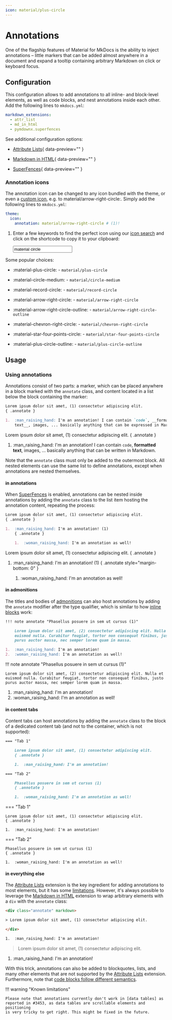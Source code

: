 ```yaml
---
icon: material/plus-circle
---
```


# Annotations

One of the flagship features of Material for MkDocs is the ability to inject
annotations – little markers that can be added almost anywhere in a document
and expand a tooltip containing arbitrary Markdown on click or keyboard focus.

## Configuration

This configuration allows to add annotations to all inline- and block-level
elements, as well as code blocks, and nest annotations inside each other. Add
the following lines to `mkdocs.yml`:

``` yaml
markdown_extensions:
  - attr_list
  - md_in_html
  - pymdownx.superfences
```

See additional configuration options:

- [Attribute Lists]{ data-preview="" }
- [Markdown in HTML]{ data-preview="" }
- [SuperFences]{ data-preview="" }

  [Attribute Lists]: ../setup/extensions/python-markdown.md#attribute-lists
  [Markdown in HTML]: ../setup/extensions/python-markdown.md#markdown-in-html
  [SuperFences]: ../setup/extensions/python-markdown-extensions.md#superfences

### Annotation icons

<!-- md:version 9.2.0 -->

The annotation icon can be changed to any icon bundled with the theme, or even
a [custom icon], e.g. to material/arrow-right-circle:. Simply add the following
lines to `mkdocs.yml`:

``` yaml
theme:
  icon:
    annotation: material/arrow-right-circle # (1)!
```

1.  Enter a few keywords to find the perfect icon using our [icon search] and
    click on the shortcode to copy it to your clipboard:

    <div class="mdx-iconsearch" data-mdx-component="iconsearch">
      <input class="md-input md-input--stretch mdx-iconsearch__input" placeholder="Search icon" data-mdx-component="iconsearch-query" value="material circle" />
      <div class="mdx-iconsearch-result" data-mdx-component="iconsearch-result" data-mdx-mode="file">
        <div class="mdx-iconsearch-result__meta"></div>
        <ol class="mdx-iconsearch-result__list"></ol>
      </div>
    </div>

Some popular choices:

- :material-plus-circle: - `material/plus-circle`
- :material-circle-medium: - `material/circle-medium`
- :material-record-circle: - `material/record-circle`
- :material-arrow-right-circle: - `material/arrow-right-circle`
- :material-arrow-right-circle-outline: - `material/arrow-right-circle-outline`
- :material-chevron-right-circle: - `material/chevron-right-circle`
- :material-star-four-points-circle: - `material/star-four-points-circle`
- :material-plus-circle-outline: - `material/plus-circle-outline`

  [custom icon]: ../setup/changing-the-logo-and-icons.md#additional-icons
  [icon search]: icons-emojis.md#search

## Usage

### Using annotations

<!-- md:version 9.2.0 -->
<!-- md:flag experimental -->

Annotations consist of two parts: a marker, which can be placed anywhere in
a block marked with the `annotate` class, and content located in a list below
the block containing the marker:

``` markdown title="Text with annotations"
Lorem ipsum dolor sit amet, (1) consectetur adipiscing elit.
{ .annotate }

1.  :man_raising_hand: I'm an annotation! I can contain `code`, __formatted
    text__, images, ... basically anything that can be expressed in Markdown.
```

<div class="result" markdown>

Lorem ipsum dolor sit amet, (1) consectetur adipiscing elit.
{ .annotate }

1.  :man_raising_hand: I'm an annotation! I can contain `code`, __formatted
    text__, images, ... basically anything that can be written in Markdown.

</div>

Note that the `annotate` class must only be added to the outermost block. All
nested elements can use the same list to define annotations, except when
annotations are nested themselves.

#### in annotations

When [SuperFences] is enabled, annotations can be nested inside annotations by
adding the `annotate` class to the list item hosting the annotation content,
repeating the process:

``` markdown title="Text with nested annotations"
Lorem ipsum dolor sit amet, (1) consectetur adipiscing elit.
{ .annotate }

1.  :man_raising_hand: I'm an annotation! (1)
    { .annotate }

    1.  :woman_raising_hand: I'm an annotation as well!
```

<div class="result" markdown>

Lorem ipsum dolor sit amet, (1) consectetur adipiscing elit.
{ .annotate }

1.  :man_raising_hand: I'm an annotation! (1)
    { .annotate style="margin-bottom: 0" }

    1.  :woman_raising_hand: I'm an annotation as well!

</div>

#### in admonitions

The titles and bodies of [admonitions] can also host annotations by adding the
`annotate` modifier after the type qualifier, which is similar to how
[inline blocks] work:

``` markdown title="Admonition with annotations"
!!! note annotate "Phasellus posuere in sem ut cursus (1)"

    Lorem ipsum dolor sit amet, (2) consectetur adipiscing elit. Nulla et
    euismod nulla. Curabitur feugiat, tortor non consequat finibus, justo
    purus auctor massa, nec semper lorem quam in massa.

1.  :man_raising_hand: I'm an annotation!
2.  :woman_raising_hand: I'm an annotation as well!
```

<div class="result" markdown>

!!! note annotate "Phasellus posuere in sem ut cursus (1)"

    Lorem ipsum dolor sit amet, (2) consectetur adipiscing elit. Nulla et
    euismod nulla. Curabitur feugiat, tortor non consequat finibus, justo
    purus auctor massa, nec semper lorem quam in massa.

1.  :man_raising_hand: I'm an annotation!
2.  :woman_raising_hand: I'm an annotation as well!

</div>

  [admonitions]: admonitions.md
  [inline blocks]: admonitions.md#inline-blocks

#### in content tabs

Content tabs can host annotations by adding the `annotate` class to the block
of a dedicated content tab (and not to the container, which is not supported):

``` markdown title="Content tabs with annotations"
=== "Tab 1"

    Lorem ipsum dolor sit amet, (1) consectetur adipiscing elit.
    { .annotate }

    1.  :man_raising_hand: I'm an annotation!

=== "Tab 2"

    Phasellus posuere in sem ut cursus (1)
    { .annotate }

    1.  :woman_raising_hand: I'm an annotation as well!
```

<div class="result" markdown>

=== "Tab 1"

    Lorem ipsum dolor sit amet, (1) consectetur adipiscing elit.
    { .annotate }

    1.  :man_raising_hand: I'm an annotation!

=== "Tab 2"

    Phasellus posuere in sem ut cursus (1)
    { .annotate }

    1.  :woman_raising_hand: I'm an annotation as well!

</div>

#### in everything else

The [Attribute Lists] extension is the key ingredient for adding annotations to
most elements, but it has some [limitations]. However, it's always possible to
leverage the [Markdown in HTML] extension to wrap arbitrary elements with a
`div` with the `annotate` class:

```` html title="HTML with annotations"
<div class="annotate" markdown>

> Lorem ipsum dolor sit amet, (1) consectetur adipiscing elit.

</div>

1.  :man_raising_hand: I'm an annotation!
````

<div class="result" markdown>
  <div class="annotate" markdown>

> Lorem ipsum dolor sit amet, (1) consectetur adipiscing elit.

  </div>

1.  :man_raising_hand: I'm an annotation!

</div>

With this trick, annotations can also be added to blockquotes, lists, and many
other elements that are not supported by the [Attribute Lists] extension.
Furthermore, note that [code blocks follow different semantics].

!!! warning "Known limitations"

    Please note that annotations currently don't work in [data tables] as
    reported in #3453, as data tables are scrollable elements and positioning
    is very tricky to get right. This might be fixed in the future.

  [limitations]: https://python-markdown.github.io/extensions/attr_list/#limitations
  [code blocks follow different semantics]: code-blocks.md#adding-annotations
  [data tables]: data-tables.md
